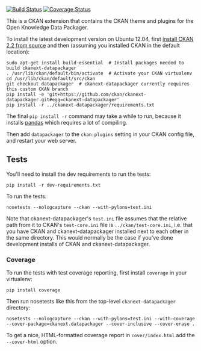 [![Build Status](https://travis-ci.org/ckan/ckanext-datapackager.png?branch=travis)](https://travis-ci.org/ckan/ckanext-datapackager) [![Coverage Status](https://coveralls.io/repos/ckan/ckanext-datapackager/badge.png?branch=master)](https://coveralls.io/r/ckan/ckanext-datapackager?branch=master)

This is a CKAN extension that contains the CKAN theme and plugins for the
Open Knowledge Data Packager.

To install the latest development version on Ubuntu 12.04, first
[install CKAN 2.2 from source](http://docs.ckan.org/en/ckan-2.2/install-from-source.html)
and then (assuming you installed CKAN in the default location):

    sudo apt-get install build-essential  # Install packages needed to build ckanext-datapackager
    . /usr/lib/ckan/default/bin/activate  # Activate your CKAN virtualenv
    cd /usr/lib/ckan/default/src/ckan
    git checkout datapackager  # ckanext-datapackager currently requires this custom CKAN branch
    pip install -e 'git+https://github.com/ckan/ckanext-datapackager.git#egg=ckanext-datapackager'
    pip install -r ../ckanext-datapackager/requirements.txt

The final `pip install -r` command may take a while to run, because it installs
[pandas](http://pandas.pydata.org/) which requires a lot of compiling.

Then add `datapackager` to the `ckan.plugins` setting in your CKAN config file, and
restart your web server.


Tests
-----

You'll need to install the dev requirements to run the tests:

    pip install -r dev-requirements.txt

To run the tests:

    nosetests --nologcapture --ckan --with-pylons=test.ini

Note that ckanext-datapackager's `test.ini` file assumes that the relative path from it
to CKAN's `test-core.ini` file is `../ckan/test-core.ini`, i.e. that you have
CKAN and ckanext-datapackager installed next to each other in the same directory. This
would normally be the case if you've done development installs of CKAN and
ckanext-datapackager.


### Coverage

To run the tests with test coverage reporting, first install `coverage` in your
virtualenv:

    pip install coverage

Then run nosetests like this from the top-level `ckanext-datapackager` directory:

    nosetests --nologcapture --ckan --with-pylons=test.ini --with-coverage --cover-package=ckanext.datapackager --cover-inclusive --cover-erase .

To get a nice, HTML-formatted coverage report in `cover/index.html` add the
`--cover-html` option.
